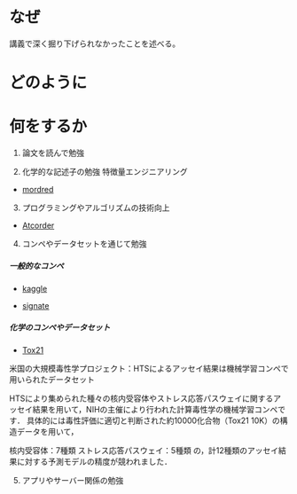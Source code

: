 # なぜ
講義で深く掘り下げられなかったことを述べる。

# どのように



# 何をするか

1. 論文を読んで勉強


2. 化学的な記述子の勉強
特徴量エンジニアリング
- [mordred](https://github.com/mordred-descriptor/mordred)

3. プログラミングやアルゴリズムの技術向上
- [Atcorder](https://atcoder.jp/?lang=ja)

4. コンペやデータセットを通じて勉強
##### 一般的なコンペ

- [kaggle](https://www.kaggle.com/)

- [signate](https://signate.jp/)


##### 化学のコンペやデータセット

- [Tox21](https://tox21.gov/) <br>

米国の大規模毒性学プロジェクト：HTSによるアッセイ結果は機械学習コンペで用いられたデータセット

HTSにより集められた種々の核内受容体やストレス応答パスウェイに関するアッセイ結果を用いて，NIHの主催により行われた計算毒性学の機械学習コンペです．
具体的には毒性評価に適切と判断された約10000化合物（Tox21 10K）の構造データを用いて，

核内受容体：7種類
ストレス応答パスウェイ：5種類
の，計12種類のアッセイ結果に対する予測モデルの精度が競われました．

5. アプリやサーバー関係の勉強

